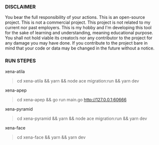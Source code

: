### DISCLAIMER ###

You bear the full responsibility of your actions.
This is an open-source project. This is not a commercial project.
This project is not related to my current nor past employers.
This is my hobby and I'm developing this tool for the sake of learning and understanding, meaning educational purpose. You shall not hold viable its creator/s nor any contributor to the project for any damage you may have done. If you contribute to the project bare in mind that your code or data may be changed in the future without a notice.

### RUN STEPES ###

xena-atila
> cd xena-atila
> && yarn
> && node ace migration:run
> && yarn dev

xena-apep
> cd xena-apep
> && go run main.go http://127.0.0.1:60666

xena-pyramid
> cd xena-pyramid
> && yarn
> && node ace migration:run
> && yarn dev

xena-face
> cd xena-face
> && yarn
> && yarn dev